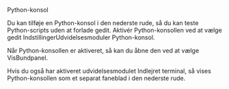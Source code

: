 <!--
Danish translation of gedit.
M.P. Rommedahl <Lhademmor@gmail.com>, 2008.
Ask Hjorth Larsen <asklarsen@gmail.com>, 2008, 09.
scootergrisen, 2020.

Husk at tilføje dig i credit-listen
     (besked id "translator-credits")

Translator credits:
M.P. Rommedahl <Lhademmor@gmail.com>, 2008
Ask Hjorth Larsen <asklarsen@gmail.com>, 2008
scootergrisen <>, 2020

Dansk-gruppen
Websted http://dansk-gruppen.dk
E-mail <dansk@dansk-gruppen.dk>
-->

Python-konsol

Du kan tilføje en Python-konsol i den nederste rude, så du kan teste Python-scripts uden at forlade <app>gedit</app>. Aktivér Python-konsollen ved at vælge <guiseq><gui style="menu">gedit</gui> <gui style="menuitem">Indstillinger</gui><gui>Udvidelsesmoduler</gui> <gui>Python-konsol</gui></guiseq>.

Når Python-konsollen er aktiveret, så kan du åbne den ved at vælge <guiseq><gui>Vis</gui><gui>Bundpanel</gui></guiseq>.

Hvis du også har aktiveret udvidelsesmodulet <gui>Indlejret terminal</gui>, så vises <gui>Python-konsollen</gui> som et separat faneblad i den nederste rude.
